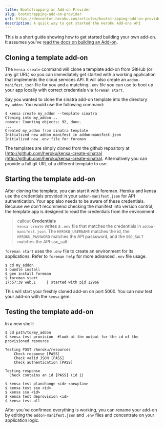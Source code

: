 ```yaml
---
title: Bootstrapping an Add-on Provider
slug: bootstrapping-add-on-provider
url: https://devcenter.heroku.com/articles/bootstrapping-add-on-provider
description: A quick way to get started the Heroku Add-ons API
---
```


This is a short guide showing how to get started building your own add-on.  It assumes you've [read the docs on building an Add-on](/articles/building-a-heroku-add-on).

## Cloning a template add-on

The `kensa create` command will clone a template add-on from GitHub (or any git URL) so you can immediately get started with a working application that implements the cloud services API.  It will also create an `addon-manifest.json` file for you and a matching `.env` file you can use to boot up your app locally with correct credentials via `foreman start`.

Say you wanted to clone the sinatra add-on template into the directory `my_addon`.  You would use the following command:

``` term
$ kensa create my_addon --template sinatra
Cloning into my_addon...
remote: Counting objects: 92, done.
...
Created my_addon from sinatra template
Initialized new addon manifest in addon-manifest.json
Initialized new .env file for foreman
```

The templates are simply cloned from the github repository at [http://github.com/heroku/kensa-create-sinatra](http://github.com/heroku/kensa-create-sinatra). Alternatively you can provide a full git URL of a different template to use.

## Starting the template add-on

After cloning the template, you can start it with foreman. Heroku and kensa use the credentials provided in your `addon-manifest.json` for API authentication.  Your app also needs to be aware of these credentials.  Because we don't recommend checking the manifest into version control, the template app is designed to read the credentials from the environment.


>callout
>**Credentials**  
>`kensa create` writes a `.env` file that matches the credentials in  `addon-manifest.json`.
>The `HEROKU_USERNAME` matches the id, the `HEROKU_PASSWORD` matches the API passsword, and the `SSO_SALT` matches the API sso_salt.

 `foreman start` uses the `.env` file to create an environment for its applications.   Refer to `foreman help` for more advanced `.env` file usage.

``` term
$ cd my_addon
$ bundle install
$ gem install foreman
$ foreman start
17:57:39 web.1     | started with pid 12966
```

This will start your freshly cloned add-on on port 5000.  You can now test your add-on with the `kensa` gem.

## Testing the template add-on

In a new shell:

``` term
$ cd path/to/my_addon
$ kensa test provision  #look at the output for the id of the provisioned resource

Testing POST /heroku/resources
    Check response [PASS]
    Check valid JSON [PASS]
    Check authentication [PASS]

Testing response
  Check contains an id [PASS] (id 1)

$ kensa test planchange <id> <newplan>
$ kensa test sso <id>
$ kensa sso <id>
$ kensa test deprovision <id>
$ kensa test all
```

After you've confirmed everything is working, you can rename your add-on by editing the `addon-manifest.json` and `.env` files and concentrate on your application logic. 